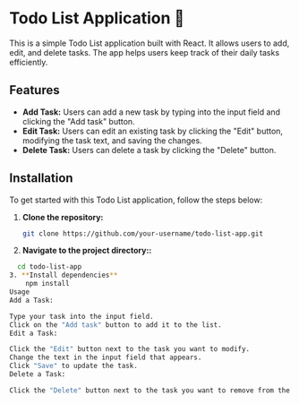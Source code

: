 # Todo List Application 📝

This is a simple Todo List application built with React. It allows users to add, edit, and delete tasks. The app helps users keep track of their daily tasks efficiently.

## Features

- **Add Task:** Users can add a new task by typing into the input field and clicking the "Add task" button.
- **Edit Task:** Users can edit an existing task by clicking the "Edit" button, modifying the task text, and saving the changes.
- **Delete Task:** Users can delete a task by clicking the "Delete" button.

## Installation

To get started with this Todo List application, follow the steps below:

1. **Clone the repository:**

   ```bash
   git clone https://github.com/your-username/todo-list-app.git

2. **Navigate to the project directory::**
  ```bash
    cd todo-list-app
3. **Install dependencies**
      npm install
Usage
Add a Task:

Type your task into the input field.
Click on the "Add task" button to add it to the list.
Edit a Task:

Click the "Edit" button next to the task you want to modify.
Change the text in the input field that appears.
Click "Save" to update the task.
Delete a Task:

Click the "Delete" button next to the task you want to remove from the list.